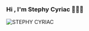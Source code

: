 ### Hi , I'm Stephy Cyriac 👋👩‍💻 

![STEPHY CYRIAC](https://user-images.githubusercontent.com/85439296/159426265-c409bc3a-7996-462f-965c-8eb7fa38ebde.png)


<!--
**stephycyriac/stephycyriac** is a ✨ _special_ ✨ repository because its `README.md` (this file) appears on your GitHub profile.

Here are some ideas to get you started:

- 🔭 I’m currently working on ...
- 🌱 I’m currently learning ...
- 👯 I’m looking to collaborate on ...
- 🤔 I’m looking for help with ...
- 💬 Ask me about ...
- 📫 How to reach me: ...
- 😄 Pronouns: ...
- ⚡ Fun fact: ...
-->
